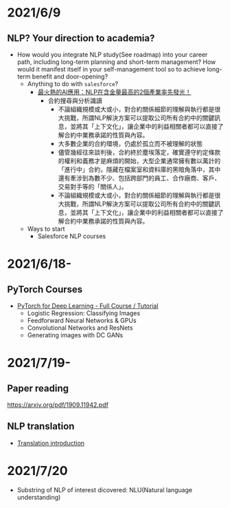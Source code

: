 # 2021/6/9
## NLP? Your direction to academia?
- How would you integrate NLP study(See roadmap) into your career path, including long-term planning and short-term management? How would it manifest itself in your self-management tool so to achieve long-term benefit and door-opening?
  - Anything to do with `salesforce`?
    - [最火熱的AI應用：NLP在含金量最高的2個產業率先發光！](https://fc.bnext.com.tw/articles/view/515)
      - 合約搜尋與分析識讀
        - 不論組織規模或大或小，對合約關係細節的理解與執行都是很大挑戰，所謂NLP解決方案可以提取公司所有合約中的關鍵訊息，並將其「上下文化」，讓企業中的利益相關者都可以直接了解合約中業務承諾的性質與內容。
        - 大多數企業的合約環境，仍處於孤立而不被理解的狀態
        - 儘管幾經往來談判後，合約終於塵埃落定，確實遵守約定條款的權利和義務才是麻煩的開始，大型企業通常擁有數以萬計的「進行中」合約，隱藏在檔案室和資料庫的黑暗角落中，其中還有牽涉到為數不少、包括跨部門的員工、合作廠商、客戶、交易對手等的「關係人」。
        - 不論組織規模或大或小，對合約關係細節的理解與執行都是很大挑戰，所謂NLP解決方案可以提取公司所有合約中的關鍵訊息，並將其「上下文化」，讓企業中的利益相關者都可以直接了解合約中業務承諾的性質與內容。
  - Ways to start
    - Salesforce NLP courses

# 2021/6/18-
## PyTorch Courses
- [PyTorch for Deep Learning - Full Course / Tutorial](https://www.youtube.com/watch?v=GIsg-ZUy0MY)
  - Logistic Regression: Classifying Images
  - Feedforward Neural Networks & GPUs
  - Convolutional Networks and ResNets
  - Generating images with DC GANs

# 2021/7/19-
## Paper reading
https://arxiv.org/pdf/1909.11942.pdf
## NLP translation
- [Translation introduction](https://segmentfault.com/a/1190000038333564)

# 2021/7/20
- Substring of NLP of interest dicovered: NLU(Natural language understanding)

